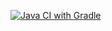 [![Java CI with Gradle](https://github.com/NikitaLeon/Selenid-arround/actions/workflows/main.yml/badge.svg)](https://github.com/NikitaLeon/Selenid-arround/actions/workflows/main.yml)
